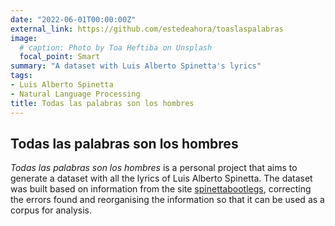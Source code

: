 ```yaml
---
date: "2022-06-01T00:00:00Z"
external_link: https://github.com/estedeahora/toaslaspalabras
image:
  # caption: Photo by Toa Heftiba on Unsplash
  focal_point: Smart
summary: "A dataset with Luis Alberto Spinetta's lyrics"
tags:
- Luis Alberto Spinetta
- Natural Language Processing
title: Todas las palabras son los hombres
---
```


## Todas las palabras son los hombres

*Todas las palabras son los hombres* is a personal project that aims to generate a dataset with all the lyrics of Luis Alberto Spinetta. The dataset was built based on information from the site [spinettabootlegs](http://www.spinettabootlegs.com.ar/), correcting the errors found and reorganising the information so that it can be used as a corpus for analysis.

